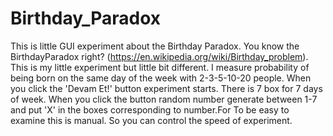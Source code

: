 # Birthday_Paradox
This is little GUI experiment about the Birthday Paradox. You know the BirthdayParadox right? 
(https://en.wikipedia.org/wiki/Birthday_problem).
This is my little experiment but little bit different. I measure probability of being born on the same day of the week with
2-3-5-10-20 people. When you click the 'Devam Et!' button experiment starts. There is 7 box for 7 days of week. When you click the
button random number generate between 1-7 and put 'X' in the boxes corresponding to number.For To be easy to examine this is manual.
So you can control the speed of experiment. 
